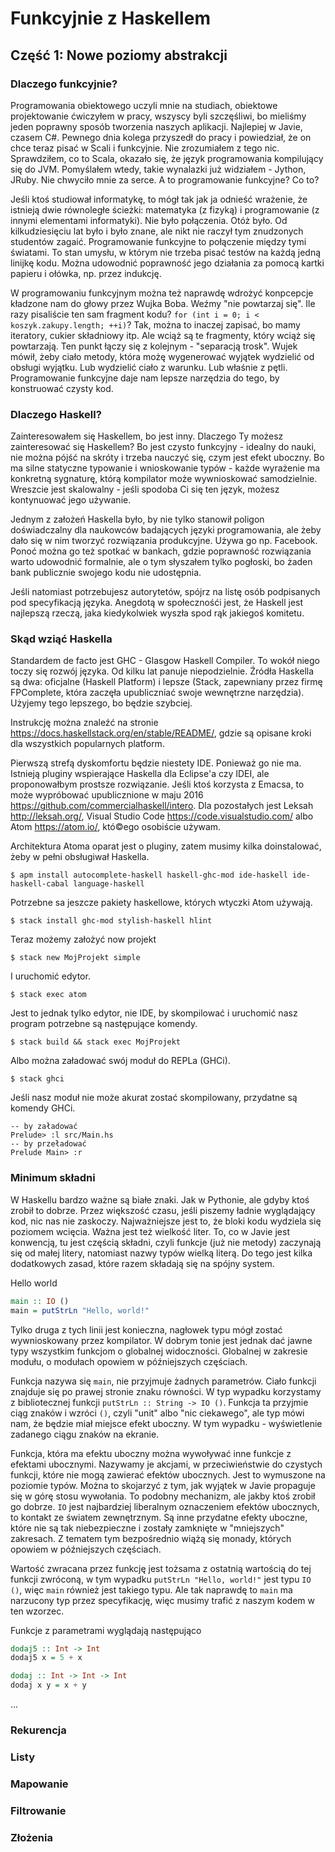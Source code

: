 # Funkcyjnie z Haskellem
## Część 1: Nowe poziomy abstrakcji
### Dlaczego funkcyjnie?
Programowania obiektowego uczyli mnie na studiach, obiektowe projektowanie ćwiczyłem w pracy, wszyscy byli szczęśliwi, bo mieliśmy jeden poprawny sposób tworzenia naszych aplikacji. Najlepiej w Javie, czasem C#. Pewnego dnia kolega przyszedł do pracy i powiedział, że on chce teraz pisać w Scali i funkcyjnie. Nie zrozumiałem z tego nic. Sprawdziłem, co to Scala, okazało się, że język programowania kompilujący się do JVM. Pomyślałem wtedy, takie wynalazki już widziałem - Jython, JRuby. Nie chwyciło mnie za serce. A to programowanie funkcyjne? Co to?

Jeśli ktoś studiował informatykę, to mógł tak jak ja odnieść wrażenie, że istnieją dwie równoległe ścieżki: matematyka (z fizyką) i programowanie (z innymi elementami informatyki). Nie było połączenia. Otóż było. Od kilkudziesięciu lat było i było znane, ale nikt nie raczył tym znudzonych studentów zagaić. Programowanie funkcyjne to połączenie między tymi światami. To stan umysłu, w którym nie trzeba pisać testów na każdą jedną linijkę kodu. Można udowodnić poprawność jego działania za pomocą kartki papieru i ołówka, np. przez indukcję.

W programowaniu funkcyjnym można też naprawdę wdrożyć konpcepcje kładzone nam do głowy przez Wujka Boba. Weźmy "nie powtarzaj się". Ile razy pisaliście ten sam fragment kodu? `for (int i = 0; i < koszyk.zakupy.length; ++i)`? Tak, można to inaczej zapisać, bo mamy iteratory, cukier składniowy itp. Ale wciąż są te fragmenty, który wciąż się powtarzają. Ten punkt łączy się z kolejnym - "separacją trosk". Wujek mówił, żeby ciało metody, która możę wygenerować wyjątek wydzielić od obsługi wyjątku. Lub wydzielić ciało z warunku. Lub właśnie z pętli. Programowanie funkcyjne daje nam lepsze narzędzia do tego, by konstruować czysty kod.

### Dlaczego Haskell?
Zainteresowałem się Haskellem, bo jest inny. Dlaczego Ty możesz zainteresować się Haskellem? Bo jest czysto funkcyjny - idealny do nauki, nie można pójść na skróty i trzeba nauczyć się, czym jest efekt uboczny. Bo ma silne statyczne typowanie i wnioskowanie typów - każde wyrażenie ma konkretną sygnaturę, którą kompilator może wywnioskować samodzielnie. Wreszcie jest skalowalny - jeśli spodoba Ci się ten język, możesz kontynuować jego używanie.

Jednym z założeń Haskella było, by nie tylko stanowił poligon doświadczalny dla naukowców badających języki programowania, ale żeby dało się w nim tworzyć rozwiązania produkcyjne. Używa go np. Facebook. Ponoć można go też spotkać w bankach, gdzie poprawność rozwiązania warto udowodnić formalnie, ale o tym słyszałem tylko pogłoski, bo żaden bank publicznie swojego kodu nie udostępnia.

Jeśli natomiast potrzebujesz autorytetów, spójrz na listę osób podpisanych pod specyfikacją języka. Anegdotą w społecznośći jest, że Haskell jest najlepszą rzeczą, jaka kiedykolwiek wyszła spod rąk jakiegoś komitetu.

### Skąd wziąć Haskella
  Standardem de facto jest GHC - Glasgow Haskell Compiler. To wokół niego toczy się rozwój języka. Od kilku lat panuje niepodzielnie. Źródła Haskella są dwa: oficjalne (Haskell Platform) i lepsze (Stack, zapewniany przez firmę FPComplete, która zaczęła upubliczniać swoje wewnętrzne narzędzia). Użyjemy tego lepszego, bo będzie szybciej.

Instrukcję można znaleźć na stronie https://docs.haskellstack.org/en/stable/README/, gdzie są opisane kroki dla wszystkich popularnych platform.

Pierwszą strefą dyskomfortu będzie niestety IDE. Ponieważ go nie ma. Istnieją pluginy wspierające Haskella dla Eclipse'a czy IDEI, ale proponowałbym prostsze rozwiązanie. Jeśli ktoś korzysta z Emacsa, to może wypróbować upublicznione w maju 2016 https://github.com/commercialhaskell/intero. Dla pozostałych jest Leksah http://leksah.org/, Visual Studio Code https://code.visualstudio.com/ albo Atom https://atom.io/, któ©ego osobiście używam.

Architektura Atoma oparat jest o pluginy, zatem musimy kilka doinstalować, żeby w pełni obsługiwał Haskella.
```
$ apm install autocomplete-haskell haskell-ghc-mod ide-haskell ide-haskell-cabal language-haskell
```
Potrzebne sa jeszcze pakiety haskellowe, których wtyczki Atom używają.
```
$ stack install ghc-mod stylish-haskell hlint
```

Teraz możemy założyć now projekt
```
$ stack new MojProjekt simple
```

I uruchomić edytor.
```
$ stack exec atom
```

Jest to jednak tylko edytor, nie IDE, by skompilować i uruchomić nasz program potrzebne są następujące komendy.
```
$ stack build && stack exec MojProjekt
```

Albo można załadować swój moduł do REPLa (GHCi).
```
$ stack ghci
```

Jeśli nasz moduł nie może akurat zostać skompilowany, przydatne są komendy GHCi.
```
-- by załadować
Prelude> :l src/Main.hs
-- by przeładować
Prelude Main> :r
```

### Minimum składni
W Haskellu bardzo ważne są białe znaki. Jak w Pythonie, ale gdyby ktoś zrobił to dobrze. Przez większość czasu, jeśli piszemy ładnie wyglądający kod, nic nas nie zaskoczy. Najważniejsze jest to, że bloki kodu wydziela się poziomem wcięcia. Ważna jest też wielkość liter. To, co w Javie jest konwencją, tu jest częścią składni, czyli funkcje (już nie metody) zaczynają się od małej litery, natomiast nazwy typów wielką literą. Do tego jest kilka dodatkowych zasad, które razem składają się na spójny system.

Hello world
```haskell
main :: IO ()
main = putStrLn "Hello, world!"
```
Tylko druga z tych linii jest konieczna, nagłowek typu mógł zostać wywnioskowany przez kompilator. W dobrym tonie jest jednak dać jawne typy wszystkim funkcjom o globalnej widoczności. Globalnej w zakresie modułu, o modułach opowiem w późniejszych częściach.

Funkcja nazywa się `main`, nie przyjmuje żadnych parametrów. Ciało funkcji znajduje się po prawej stronie znaku równości. W typ wypadku korzystamy z bibliotecznej funkcji `putStrLn :: String -> IO ()`. Funkcja ta przyjmie ciąg znaków i wzróci `()`, czyli "unit" albo "nic ciekawego", ale typ mówi nam, że będzie miał miejsce efekt uboczny. W tym wypadku - wyświetlenie zadanego ciągu znaków na ekranie.

Funkcja, która ma efektu uboczny można wywoływać inne funkcje z efektami ubocznymi. Nazywamy je akcjami, w przeciwieństwie do czystych funkcji, które nie mogą zawierać efektów ubocznych. Jest to wymuszone na poziomie typów. Można to skojarzyć z tym, jak wyjątek w Javie propaguje się w górę stosu wywołania. To podobny mechanizm, ale jakby ktoś zrobił go dobrze. `IO` jest najbardziej liberalnym oznaczeniem efektów ubocznych, to kontakt ze światem zewnętrznym. Są inne przydatne efekty uboczne, które nie są tak niebezpieczne i zostały zamknięte w "mniejszych" zakresach. Z tematem tym bezpośrednio wiążą się monady, których opowiem w późniejszych częściach.

Wartość zwracana przez funkcję jest tożsama z ostatnią wartością do tej funkcji zwróconą, w tym wypadku `putStrLn "Hello, world!"` jest typu `IO ()`, więc `main` również jest takiego typu. Ale tak naprawdę to `main` ma narzucony typ przez specyfikację, więc musimy trafić z naszym kodem w ten wzorzec.

Funkcje z parametrami wyglądają następująco
```haskell
dodaj5 :: Int -> Int
dodaj5 x = 5 + x

dodaj :: Int -> Int -> Int
dodaj x y = x + y
```

...

### Rekurencja
### Listy
### Mapowanie
### Filtrowanie
### Złożenia
